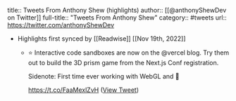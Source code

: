 title:: Tweets From Anthony Shew (highlights)
author:: [[@anthonyShewDev on Twitter]]
full-title:: "Tweets From Anthony Shew"
category:: #tweets
url:: https://twitter.com/anthonyShewDev

- Highlights first synced by [[Readwise]] [[Nov 19th, 2022]]
	- ⭐️ Interactive code sandboxes are now on the @vercel blog. Try them out to build the 3D prism game from the Next.js Conf registration.
	  
	  Sidenote: First time ever working with WebGL and 🤯
	  
	  https://t.co/FaaMexlZvH ([View Tweet](https://twitter.com/anthonyShewDev/status/1583479736231030784))